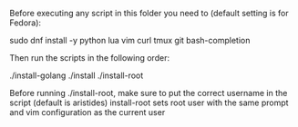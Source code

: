 Before executing any script in this folder you need to (default setting is for Fedora):

sudo dnf install -y python lua vim curl tmux git bash-completion

Then run the scripts in the following order:

./install-golang
./install
./install-root

Before running ./install-root, make sure to put the correct username in the script (default is aristides)
install-root sets root user with the same prompt and vim configuration as the current user
